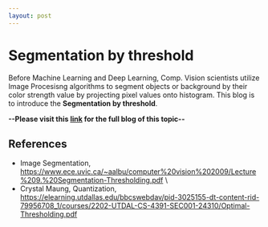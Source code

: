 ```yaml
---
layout: post
---
```


# Segmentation by threshold

Before Machine Learning and Deep Learning, Comp. Vision scientists utilize Image Procesisng algorithms to segment objects or background by their color strength value by projecting pixel values onto histogram.
This blog is to introduce the **Segmentation by threshold**.

**--Please visit this [link](https://medium.com/analytics-vidhya/computer-vision-segmentation-42ffff0d7d40) for the full blog of this topic--**

## References
* Image Segmentation, https://www.ece.uvic.ca/~aalbu/computer%20vision%202009/Lecture%209.%20Segmentation-Thresholding.pdf \
* Crystal Maung, Quantization, https://elearning.utdallas.edu/bbcswebdav/pid-3025155-dt-content-rid-79956708_1/courses/2202-UTDAL-CS-4391-SEC001-24310/Optimal-Thresholding.pdf
